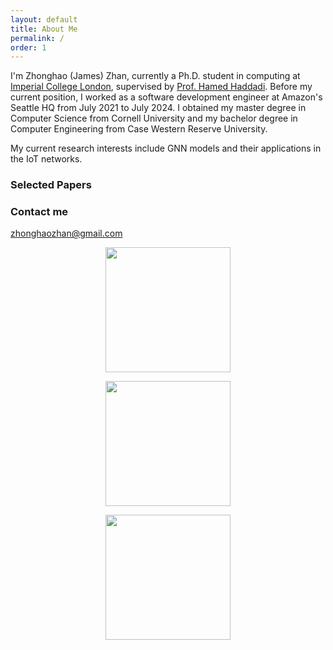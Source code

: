 ```yaml
---
layout: default
title: About Me
permalink: /
order: 1
---
```


I'm Zhonghao (James) Zhan, currently a Ph.D. student in computing at [Imperial College London](https://en.wikipedia.org/wiki/Imperial_College_London), supervised by [Prof. Hamed Haddadi](https://haddadi.github.io/). Before my current position, I worked as a software development engineer at Amazon's Seattle HQ from July 2021 to July 2024. I obtained my master degree in Computer Science from Cornell University and my bachelor degree in Computer Engineering from Case Western Reserve University.

My current research interests include GNN models and their applications in the IoT networks.

### Selected Papers


### Contact me

[zhonghaozhan@gmail.com](mailto:zhonghaozhan@gmail.com)

<p align="center">
<a href="https://netsys.doc.ic.ac.uk/index.html"><img src="https://zhonghaozhan.github.io/master/images/ICL.jpg" width="200"/>

<p align="center">
<a href="https://www.cornell.edu/"><img src="https://zhonghaozhan.github.io/master/images/Cornell.png" width="200"/>

<p align="center">
<a href="https://case.edu/"><img src="https://zhonghaozhan.github.io/master/images/CWRU.png" width="200"/>
